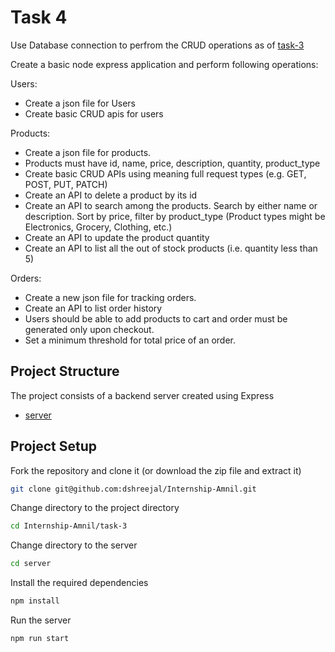 # Task 4

Use Database connection to perfrom the CRUD operations as of [task-3](https://github.com/dshreejal/Internship-Amnil/tree/main/task-3)

Create a basic node express application and perform following operations:

Users:

- Create a json file for Users
- Create basic CRUD apis for users

Products:

- Create a json file for products.
- Products must have id, name, price, description, quantity, product_type
- Create basic CRUD APIs using meaning full request types (e.g. GET, POST, PUT, PATCH)
- Create an API to delete a product by its id
- Create an API to search among the products. Search by either name or description. Sort by price, filter by product_type (Product types might be Electronics, Grocery, Clothing, etc.)
- Create an API to update the product quantity
- Create an API to list all the out of stock products (i.e. quantity less than 5)

Orders:

- Create a new json file for tracking orders.
- Create an API to list order history
- Users should be able to add products to cart and order must be generated only upon checkout.
- Set a minimum threshold for total price of an order.

## Project Structure

The project consists of a backend server created using Express

- [server](https://github.com/dshreejal/Internship-Amnil/tree/main/task-3/server)

## Project Setup

Fork the repository and clone it (or download the zip file and extract it)

```bash
git clone git@github.com:dshreejal/Internship-Amnil.git
```

Change directory to the project directory

```bash
cd Internship-Amnil/task-3
```

Change directory to the server

```bash
cd server
```

Install the required dependencies

```bash
npm install
```

Run the server

```bash
npm run start
```
